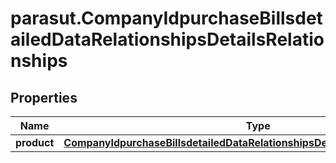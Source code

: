 # parasut.CompanyIdpurchaseBillsdetailedDataRelationshipsDetailsRelationships

## Properties
Name | Type | Description | Notes
------------ | ------------- | ------------- | -------------
**product** | [**CompanyIdpurchaseBillsdetailedDataRelationshipsDetailsRelationshipsProduct**](CompanyIdpurchaseBillsdetailedDataRelationshipsDetailsRelationshipsProduct.md) |  | [optional] 


